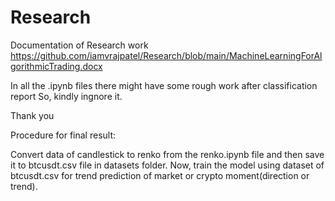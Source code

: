 # Research

Documentation of Research work
https://github.com/iamvrajpatel/Research/blob/main/MachineLearningForAlgorithmicTrading.docx


In all the .ipynb files
there might have some rough work after classification report 
So, kindly ingnore it.

Thank you

Procedure for final result:

Convert data of candlestick to renko from the renko.ipynb file and then save it to btcusdt.csv file in datasets folder.
Now, train the model using dataset of btcusdt.csv for trend prediction of market or crypto moment(direction or trend).
